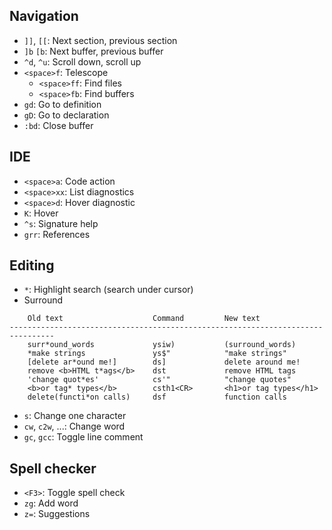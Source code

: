 ## Navigation

- `]]`, `[[`: Next section, previous section
- `]b` `[b`: Next buffer, previous buffer
- `^d`, `^u`: Scroll down, scroll up
- `<space>f`: Telescope
    - `<space>ff`: Find files
    - `<space>fb`: Find buffers
- `gd`: Go to definition
- `gD`: Go to declaration
- `:bd`: Close buffer

## IDE

- `<space>a`: Code action
- `<space>xx`: List diagnostics
- `<space>d`: Hover diagnostic
- `K`: Hover
- `^s`: Signature help
- `grr`: References

## Editing

- `*`: Highlight search (search under cursor)
- Surround
```
    Old text                    Command         New text
--------------------------------------------------------------------------------
    surr*ound_words             ysiw)           (surround_words)
    *make strings               ys$"            "make strings"
    [delete ar*ound me!]        ds]             delete around me!
    remove <b>HTML t*ags</b>    dst             remove HTML tags
    'change quot*es'            cs'"            "change quotes"
    <b>or tag* types</b>        csth1<CR>       <h1>or tag types</h1>
    delete(functi*on calls)     dsf             function calls
```
- `s`: Change one character
- `cw`, `c2w`, ...: Change word
- `gc`, `gcc`: Toggle line comment

## Spell checker

- `<F3>`: Toggle spell check
- `zg`: Add word
- `z=`: Suggestions
